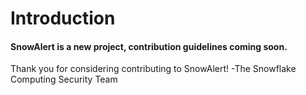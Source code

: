 # Introduction

#### SnowAlert is a new project, contribution guidelines coming soon.

Thank you for considering contributing to SnowAlert!
-The Snowflake Computing Security Team
